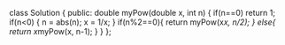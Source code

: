 class Solution {
public:
double myPow(double x, int n) {
if(n==0) return 1;
if(n<0) {
n = abs(n);
x = 1/x;
}
if(n%2==0){
return myPow(x*x, n/2);
}
else{
return x*myPow(x, n-1);
}
}
};